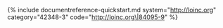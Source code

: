 {% include documentreference-quickstart.md system="http://loinc.org" category="42348-3" code="http://loinc.org\|84095-9" %}